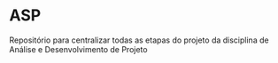 # ASP
Repositório para centralizar todas as etapas do projeto da disciplina de Análise e Desenvolvimento de Projeto
